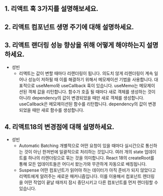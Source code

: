## 1. 리액트 훅 3가지를 설명해보세요.

## 2. 리액트 컴포넌트 생명 주기에 대해 설명하세요.

## 3. 리액트 랜더링 성능 향상을 위해 어떻게 해야하는지 설명하세요.

* 성빈
  * 리액트는 값이 변할 때마다 리랜더링이 됩니다. 의도치 않게 리렌더링이 계속 일어나 성능이 저하될 때 이를 해결하기 위해서 메모제이션 기법을 사용합니다. 대표적으로 useMemo와 useCallback 훅이 있습니다.
    useMemo는 메모제이션된 객체 값을 리턴합니다. 함수가 호출 될 때마다 새로 객체를 생성하는 것이 아니라 dependency의 값이 변경되었을 때만 새로 객체를 생성합니다.
    useCallback은 메모제이션된 함수를 리턴합니다. dependency의 값이 변경되었을 때만 새로 함수를 생성합니다.

## 4. 리액트18의 변경점에 대해 설명하세요.

* 성빈
  * Automatic Batching 개별적으로 어떤 요청이 있을 때마다 실시간으로 통신하는 것이 아닌 한꺼번에 일괄적으로 처리하는 것입니다. 여러 개의 state 업데이트를 하나의 리렌더링으로 묶는 것을 의미합니다. React 18의 createRoot를 통해 모든 업데이트들은 어디서 왔는가와 무관하게 자동으로 배칭됩니다.
  * Suspense 어떤 컴포넌트가 읽어야 하는 데이터가 아직 준비가 되지 않았다고 리액트에게 알려주는 새로운 매커니즘입니다. 이를 이용해서 컴포넌트 렌더링을 어떤 작업이 끝날 때까지 잠시 중단시키고 다른 컴포넌트를 먼저 렌더링할 수 있습니다.
